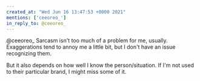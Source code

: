 ```yaml
---
created_at: "Wed Jun 16 13:47:53 +0000 2021"
mentions: ['ceeoreo_']
in_reply_to: @ceeoreo_
---
```


@ceeoreo_ Sarcasm isn't too much of a problem for me, usually. Exaggerations tend to annoy me a little bit, but I don't have an issue recognizing them. 

But it also depends on how well I know the person/situation. If I'm not used to their particular brand, I might miss some of it.